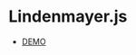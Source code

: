 # Lindenmayer.js
* [DEMO](https://htmlpreview.github.io/?https://github.com/EthanThatOneKid/math/blob/master/lindenmayer/index.html)
